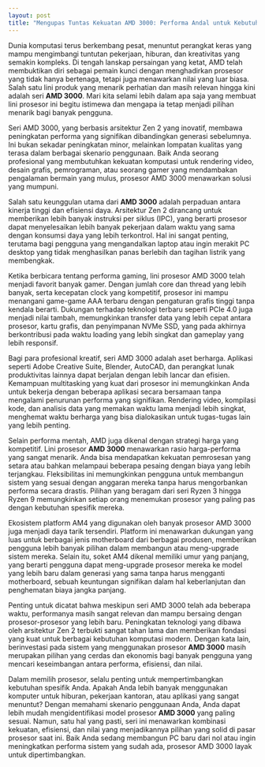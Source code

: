 ```yaml
---
layout: post
title: "Mengupas Tuntas Kekuatan AMD 3000: Performa Andal untuk Kebutuhan Digital Anda"
---
```


Dunia komputasi terus berkembang pesat, menuntut perangkat keras yang mampu mengimbangi tuntutan pekerjaan, hiburan, dan kreativitas yang semakin kompleks. Di tengah lanskap persaingan yang ketat, AMD telah membuktikan diri sebagai pemain kunci dengan menghadirkan prosesor yang tidak hanya bertenaga, tetapi juga menawarkan nilai yang luar biasa. Salah satu lini produk yang menarik perhatian dan masih relevan hingga kini adalah seri **AMD 3000**. Mari kita selami lebih dalam apa saja yang membuat lini prosesor ini begitu istimewa dan mengapa ia tetap menjadi pilihan menarik bagi banyak pengguna.

Seri AMD 3000, yang berbasis arsitektur Zen 2 yang inovatif, membawa peningkatan performa yang signifikan dibandingkan generasi sebelumnya. Ini bukan sekadar peningkatan minor, melainkan lompatan kualitas yang terasa dalam berbagai skenario penggunaan. Baik Anda seorang profesional yang membutuhkan kekuatan komputasi untuk rendering video, desain grafis, pemrograman, atau seorang gamer yang mendambakan pengalaman bermain yang mulus, prosesor AMD 3000 menawarkan solusi yang mumpuni.

Salah satu keunggulan utama dari **AMD 3000** adalah perpaduan antara kinerja tinggi dan efisiensi daya. Arsitektur Zen 2 dirancang untuk memberikan lebih banyak instruksi per siklus (IPC), yang berarti prosesor dapat menyelesaikan lebih banyak pekerjaan dalam waktu yang sama dengan konsumsi daya yang lebih terkontrol. Hal ini sangat penting, terutama bagi pengguna yang mengandalkan laptop atau ingin merakit PC desktop yang tidak menghasilkan panas berlebih dan tagihan listrik yang membengkak.

Ketika berbicara tentang performa gaming, lini prosesor AMD 3000 telah menjadi favorit banyak gamer. Dengan jumlah core dan thread yang lebih banyak, serta kecepatan clock yang kompetitif, prosesor ini mampu menangani game-game AAA terbaru dengan pengaturan grafis tinggi tanpa kendala berarti. Dukungan terhadap teknologi terbaru seperti PCIe 4.0 juga menjadi nilai tambah, memungkinkan transfer data yang lebih cepat antara prosesor, kartu grafis, dan penyimpanan NVMe SSD, yang pada akhirnya berkontribusi pada waktu loading yang lebih singkat dan gameplay yang lebih responsif.

Bagi para profesional kreatif, seri AMD 3000 adalah aset berharga. Aplikasi seperti Adobe Creative Suite, Blender, AutoCAD, dan perangkat lunak produktivitas lainnya dapat berjalan dengan lebih lancar dan efisien. Kemampuan multitasking yang kuat dari prosesor ini memungkinkan Anda untuk bekerja dengan beberapa aplikasi secara bersamaan tanpa mengalami penurunan performa yang signifikan. Rendering video, kompilasi kode, dan analisis data yang memakan waktu lama menjadi lebih singkat, menghemat waktu berharga yang bisa dialokasikan untuk tugas-tugas lain yang lebih penting.

Selain performa mentah, AMD juga dikenal dengan strategi harga yang kompetitif. Lini prosesor **AMD 3000** menawarkan rasio harga-performa yang sangat menarik. Anda bisa mendapatkan kekuatan pemrosesan yang setara atau bahkan melampaui beberapa pesaing dengan biaya yang lebih terjangkau. Fleksibilitas ini memungkinkan pengguna untuk membangun sistem yang sesuai dengan anggaran mereka tanpa harus mengorbankan performa secara drastis. Pilihan yang beragam dari seri Ryzen 3 hingga Ryzen 9 memungkinkan setiap orang menemukan prosesor yang paling pas dengan kebutuhan spesifik mereka.

Ekosistem platform AM4 yang digunakan oleh banyak prosesor AMD 3000 juga menjadi daya tarik tersendiri. Platform ini menawarkan dukungan yang luas untuk berbagai jenis motherboard dari berbagai produsen, memberikan pengguna lebih banyak pilihan dalam membangun atau meng-upgrade sistem mereka. Selain itu, soket AM4 dikenal memiliki umur yang panjang, yang berarti pengguna dapat meng-upgrade prosesor mereka ke model yang lebih baru dalam generasi yang sama tanpa harus mengganti motherboard, sebuah keuntungan signifikan dalam hal keberlanjutan dan penghematan biaya jangka panjang.

Penting untuk dicatat bahwa meskipun seri AMD 3000 telah ada beberapa waktu, performanya masih sangat relevan dan mampu bersaing dengan prosesor-prosesor yang lebih baru. Peningkatan teknologi yang dibawa oleh arsitektur Zen 2 terbukti sangat tahan lama dan memberikan fondasi yang kuat untuk berbagai kebutuhan komputasi modern. Dengan kata lain, berinvestasi pada sistem yang menggunakan prosesor **AMD 3000** masih merupakan pilihan yang cerdas dan ekonomis bagi banyak pengguna yang mencari keseimbangan antara performa, efisiensi, dan nilai.

Dalam memilih prosesor, selalu penting untuk mempertimbangkan kebutuhan spesifik Anda. Apakah Anda lebih banyak menggunakan komputer untuk hiburan, pekerjaan kantoran, atau aplikasi yang sangat menuntut? Dengan memahami skenario penggunaan Anda, Anda dapat lebih mudah mengidentifikasi model prosesor **AMD 3000** yang paling sesuai. Namun, satu hal yang pasti, seri ini menawarkan kombinasi kekuatan, efisiensi, dan nilai yang menjadikannya pilihan yang solid di pasar prosesor saat ini. Baik Anda sedang membangun PC baru dari nol atau ingin meningkatkan performa sistem yang sudah ada, prosesor AMD 3000 layak untuk dipertimbangkan.
